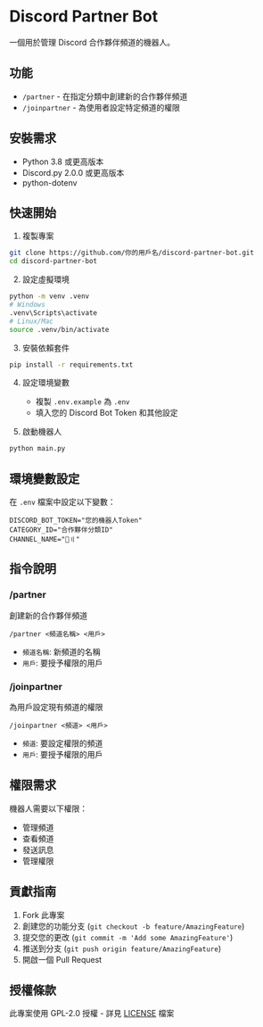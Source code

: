 # Discord Partner Bot

一個用於管理 Discord 合作夥伴頻道的機器人。

## 功能

- `/partner` - 在指定分類中創建新的合作夥伴頻道
- `/joinpartner` - 為使用者設定特定頻道的權限

## 安裝需求

- Python 3.8 或更高版本
- Discord.py 2.0.0 或更高版本
- python-dotenv

## 快速開始

1. 複製專案
```bash
git clone https://github.com/你的用戶名/discord-partner-bot.git
cd discord-partner-bot
```

2. 設定虛擬環境
```bash
python -m venv .venv
# Windows
.venv\Scripts\activate
# Linux/Mac
source .venv/bin/activate
```

3. 安裝依賴套件
```bash
pip install -r requirements.txt
```

4. 設定環境變數
   - 複製 `.env.example` 為 `.env`
   - 填入您的 Discord Bot Token 和其他設定

5. 啟動機器人
```bash
python main.py
```

## 環境變數設定

在 `.env` 檔案中設定以下變數：

```plaintext
DISCORD_BOT_TOKEN="您的機器人Token"
CATEGORY_ID="合作夥伴分類ID"
CHANNEL_NAME="🏓〢"
```

## 指令說明

### /partner
創建新的合作夥伴頻道
```
/partner <頻道名稱> <用戶>
```
- `頻道名稱`: 新頻道的名稱
- `用戶`: 要授予權限的用戶

### /joinpartner
為用戶設定現有頻道的權限
```
/joinpartner <頻道> <用戶>
```
- `頻道`: 要設定權限的頻道
- `用戶`: 要授予權限的用戶

## 權限需求

機器人需要以下權限：
- 管理頻道
- 查看頻道
- 發送訊息
- 管理權限

## 貢獻指南

1. Fork 此專案
2. 創建您的功能分支 (`git checkout -b feature/AmazingFeature`)
3. 提交您的更改 (`git commit -m 'Add some AmazingFeature'`)
4. 推送到分支 (`git push origin feature/AmazingFeature`)
5. 開啟一個 Pull Request

## 授權條款

此專案使用 GPL-2.0 授權 - 詳見 [LICENSE](LICENSE) 檔案

